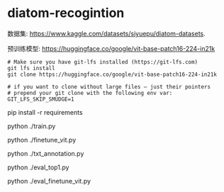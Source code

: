 # diatom-recogintion
数据集: https://www.kaggle.com/datasets/siyuepu/diatom-datasets.

预训练模型: https://huggingface.co/google/vit-base-patch16-224-in21k

    # Make sure you have git-lfs installed (https://git-lfs.com)
    git lfs install
    git clone https://huggingface.co/google/vit-base-patch16-224-in21k

    # if you want to clone without large files – just their pointers
    # prepend your git clone with the following env var:
    GIT_LFS_SKIP_SMUDGE=1

pip install -r requirements 

python ./train.py 

python ./finetune_vit.py 

python ./txt_annotation.py 

python ./eval_top1.py 

python ./eval_finetune_vit.py 

